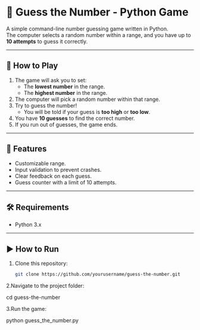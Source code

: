 # 🎯 Guess the Number - Python Game

A simple command-line number guessing game written in Python.  
The computer selects a random number within a range, and you have up to **10 attempts** to guess it correctly.

---

## 📜 How to Play
1. The game will ask you to set:
   - The **lowest number** in the range.
   - The **highest number** in the range.
2. The computer will pick a random number within that range.
3. Try to guess the number!  
   - You will be told if your guess is **too high** or **too low**.
4. You have **10 guesses** to find the correct number.
5. If you run out of guesses, the game ends.

---

## 🚀 Features
- Customizable range.
- Input validation to prevent crashes.
- Clear feedback on each guess.
- Guess counter with a limit of 10 attempts.

---

## 🛠 Requirements
- Python 3.x

---

## ▶️ How to Run
1. Clone this repository:
   ```bash
   git clone https://github.com/yourusername/guess-the-number.git
2.Navigate to the project folder:

  cd guess-the-number

3.Run the game:

  python guess_the_number.py
